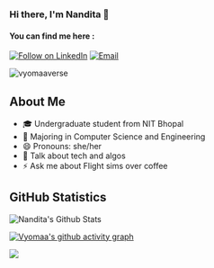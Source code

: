 ### Hi there, I'm Nandita 👋
<!--
**vyomaaverse/vyomaaverse** is a ✨ _special_ ✨ repository because its `README.md` (this file) appears on your GitHub profile.

Here are some ideas to get you started:

- 🔭 I’m currently working on ...
- 🌱 I’m currently learning ...
- 👯 I’m looking to collaborate on ...
- 🤔 I’m looking for help with ...
- 💬 Ask me about ...
- 📫 How to reach me: ...
- 😄 Pronouns: ...
- ⚡ Fun fact: ...
-->

#### You can find me here :
<p align="left">
  <a href="https://www.linkedin.com/in/nandita-tomar/"><img title="Follow on LinkedIn" src="https://img.shields.io/badge/LinkedIn-0077B5?style=for-the-badge&logo=linkedin&logoColor=white"/></a>
<a href="mailto:nandita2003k5@gmail.com"><img title="Email" src="https://img.shields.io/badge/Gmail-D14836?style=for-the-badge&logo=gmail&logoColor=white"/></a>

<p align="left"> 
<img src="https://komarev.com/ghpvc/?username=vyomaaverse&label=Views&color=blue&style=plastic" alt="vyomaaverse" />
 </p>

## About Me

- 🎓 Undergraduate student from NIT Bhopal
- 📝 Majoring in Computer Science and Engineering 
- 😄 Pronouns: she/her
- 💬 Talk about tech and algos
- ⚡ Ask me about Flight sims over coffee


## GitHub Statistics

![Nandita's Github Stats](https://github-readme-stats.anuraghazra1.vercel.app/api?username=vyomaaverse&count_private=true&show_icons=true&include_all_commits=true&theme=radical)

[![Vyomaa's github activity graph](https://activity-graph.herokuapp.com/graph?username=vyomaaverse&theme=github)](https://github.com/vyomaaverse)

<a href="https://github.com/vyomaaverse">
  <img align="center" src="https://github-readme-stats.vercel.app/api/top-langs/?username=vyomaaverse&theme=tokyonight&layout=compact&" />
</a>

